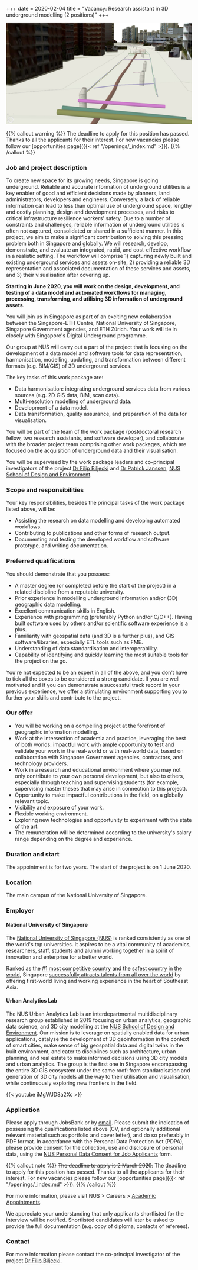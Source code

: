 +++
date = 2020-02-04
title = "Vacancy: Research assistant in 3D underground modelling (2 positions)"
+++

![](header.jpeg)

{{% callout warning %}}
The deadline to apply for this position has passed.
Thanks to all the applicants for their interest.
For new vacancies please follow our [opportunities page]({{< ref "/openings/_index.md" >}}).
{{% /callout %}}


### Job and project description

To create new space for its growing needs, Singapore is going underground.
Reliable and accurate information of underground utilities is a key enabler of good and efficient decisions made by planners, land administrators, developers and engineers.
Conversely, a lack of reliable information can lead to less than optimal use of underground space, lengthy and costly planning, design and development processes, and risks to critical infrastructure resilience workers' safety. 
Due to a number of constraints and challenges, reliable information of underground utilities is often not captured, consolidated or shared in a sufficient manner.
In this project, we aim to make a significant contribution to solving this pressing problem both in Singapore and globally. We will research, develop, demonstrate, and evaluate an integrated, rapid, and cost-effective workflow in a realistic setting. The workflow will comprise 1) capturing newly built and existing underground services and assets on-site, 2) providing a reliable 3D representation and associated documentation of these services and assets, and 3) their visualisation after covering up.

**Starting in June 2020, you will work on the design, development, and testing of a data model and automated workflows for managing, processing, transforming, and utilising 3D information of underground assets.**

You will join us in Singapore as part of an exciting new collaboration between the Singapore-ETH Centre, National University of Singapore, Singapore Government agencies, and ETH Zürich. Your work will tie in closely with Singapore's Digital Underground programme. 

Our group at NUS will carry out a part of the project that is focusing on the development of a data model and software tools for data representation, harmonisation, modelling, updating, and transformation between different formats (e.g. BIM/GIS) of 3D underground services.

The key tasks of this work package are:

- Data harmonisation: integrating underground services data from various sources (e.g. 2D GIS data, BIM, scan data).
- Multi-resolution modelling of underground data.
- Development of a data model.
- Data transformation, quality assurance, and preparation of the data for visualisation.

You will be part of the team of the work package (postdoctoral research fellow, two research assistants, and software developer), and collaborate with the broader project team comprising other work packages, which are focused on the acquisition of underground data and their visualisation.

You will be supervised by the work package leaders and co-principal investigators of the project [Dr Filip Biljecki](/authors/filip/) and [Dr Patrick Janssen](http://patrick.janssen.name), [NUS School of Design and Environment](http://www.sde.nus.edu.sg).


### Scope and responsibilities

Your key responsibilities, besides the principal tasks of the work package listed above, will be:

- Assisting the research on data modelling and developing automated workflows.
- Contributing to publications and other forms of research output.
- Documenting and testing the developed workflow and software prototype, and writing documentation.


### Preferred qualifications

You should demonstrate that you possess:

- A master degree (or completed before the start of the project) in a related discipline from a reputable university.
- Prior experience in modelling underground information and/or (3D) geographic data modelling.
- Excellent communication skills in English.
- Experience with programming (preferably Python and/or C/C++). Having built software used by others and/or scientific software experience is a plus.
- Familiarity with geospatial data (and 3D is a further plus), and GIS software/libraries, especially ETL tools such as FME.
- Understanding of data standardisation and interoperability.
- Capability of identifying and quickly learning the most suitable tools for the project on the go.

You're not expected to be an expert in all of the above, and you don’t have to tick all the boxes to be considered a strong candidate.
If you are well motivated and if you can demonstrate a successful track record in your previous experience, we offer a stimulating environment supporting you to further your skills and contribute to the project.


### Our offer

- You will be working on a compelling project at the forefront of geographic information modelling.
- Work at the intersection of academia and practice, leveraging the best of both worlds: impactful work with ample opportunity to test and validate your work in the real-world or with real-world data, based on collaboration with Singapore Government agencies, contractors, and technology providers.
- Work in a research and educational environment where you may not only contribute to your own personal development, but also to others, especially through teaching and supervising students (for example, supervising master theses that may arise in connection to this project).
- Opportunity to make impactful contributions in the field, on a globally relevant topic.
- Visibility and exposure of your work.
- Flexible working environment.
- Exploring new technologies and opportunity to experiment with the state of the art.
- The remuneration will be determined according to the university's salary range depending on the degree and experience.

### Duration and start

The appointment is for two years.
The start of the project is on 1 June 2020.

### Location

The main campus of the National University of Singapore.

### Employer

#### National University of Singapore

The [National University of Singapore (NUS)](http://www.nus.edu.sg) is ranked consistently as one of the world's top universities.
It aspires to be a vital community of academics, researchers, staff, students and alumni working together in a spirit of innovation and enterprise for a better world.

Ranked as the [#1 most competitive country](https://www.straitstimes.com/business/economy/singapore-economy-ranked-worlds-most-competitive) and the [safest country in the world](https://www.asiaone.com/singapore/singapore-ranked-safest-country-world-above-japan-survey), Singapore [successfully attracts talents from all over the world](https://www.straitstimes.com/singapore/singapore-retains-top-spot-in-asia-pacific-index-for-talent-competitiveness) by offering first-world living and working experience in the heart of Southeast Asia.

#### Urban Analytics Lab

The NUS Urban Analytics Lab is an interdepartmental multidisciplinary research group established in 2019 focusing on urban analytics, geographic data science, and 3D city modelling at the [NUS School of Design and Environment](http://www.sde.nus.edu.sg).
Our mission is to leverage on spatially enabled data for urban applications, catalyse the development of 3D geoinformation in the context of smart cities, make sense of big geospatial data and digital twins in the built environment, and cater to disciplines such as architecture, urban planning, and real estate to make informed decisions using 3D city models and urban analytics.
The group is the first one in Singapore encompassing the entire 3D GIS ecosystem under the same roof: from standardisation and generation of 3D city models all the way to their utilisation and visualisation, while continuously exploring new frontiers in the field. 

{{< youtube iMgWJD8a2Xc >}}

### Application

Please apply through JobsBank or by [email](mailto:filip@nus.edu.sg).
Please submit the indication of possessing the qualifications listed above (CV, and optionally additional relevant material such as portfolio and cover letter), and do so preferably in PDF format.
In accordance with the Personal Data Protection Act (PDPA), please provide consent for the collection, use and disclosure of personal data, using the [NUS Personal Data Consent for Job Applicants](http://www.nus.edu.sg/careers/potentialhires/applicationprocess/NUS-Personal-Data-Consent-for-Job-Applicants.pdf) form.

{{% callout note %}}
~~The deadline to apply is 2 March 2020.~~
The deadline to apply for this position has passed.
Thanks to all the applicants for their interest.
For new vacancies please follow our [opportunities page]({{< ref "/openings/_index.md" >}}).
{{% /callout %}}

For more information, please visit NUS > Careers > [Academic Appointments](http://www.nus.edu.sg/careers/acadappt.htm).

We appreciate your understanding that only applicants shortlisted for the interview will be notified.
Shortlisted candidates will later be asked to provide the full documentation (e.g. copy of diploma, contacts of referees).

### Contact

For more information please contact the co-principal investigator of the project [Dr Filip Biljecki](/authors/filip).

